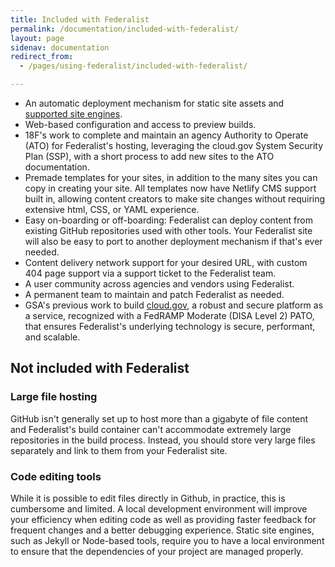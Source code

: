 ```yaml
---
title: Included with Federalist
permalink: /documentation/included-with-federalist/
layout: page
sidenav: documentation
redirect_from: 
  - /pages/using-federalist/included-with-federalist/

---
```


* An automatic deployment mechanism for static site assets and [supported site engines]({{site.baseurl}}/documentation/supported-site-engines).
* Web-based configuration and access to preview builds.
* 18F's work to complete and maintain an agency Authority to Operate (ATO) for Federalist's hosting, leveraging the cloud.gov System Security Plan (SSP), with a short process to add new sites to the ATO documentation.
* Premade templates for your sites, in addition to the many sites you can copy in creating your site. All templates now have Netlify CMS support built in, allowing content creators to make site changes without requiring extensive html, CSS, or YAML experience.
* Easy on-boarding or off-boarding: Federalist can deploy content from existing GitHub repositories used with other tools. Your Federalist site will also be easy to port to another deployment mechanism if that's ever needed.
* Content delivery network support for your desired URL, with custom 404 page support via a support ticket to the Federalist team.
* A user community across agencies and vendors using Federalist.
* A permanent team to maintain and patch Federalist as needed.
* GSA's previous work to build [cloud.gov](https://cloud.gov), a robust and secure platform as a service, recognized with a FedRAMP Moderate (DISA Level 2) PATO, that ensures Federalist's underlying technology is secure, performant, and scalable.

## Not included with Federalist

### Large file hosting
GitHub isn't generally set up to host more than a gigabyte of file content and Federalist's build container can't accommodate extremely large repositories in the build process. Instead, you should store very large files separately and link to them from your Federalist site.

### Code editing tools
While it is possible to edit files directly in Github, in practice, this is cumbersome and limited. A local development environment will improve your efficiency when editing code as well as providing faster feedback for frequent changes and a better debugging experience. Static site engines, such as Jekyll or Node-based tools, require you to have a local environment to ensure that the dependencies of your project are managed properly.
